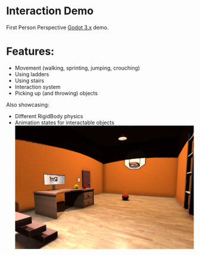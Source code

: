 # Interaction Demo
First Person Perspective [Godot 3.x](https://godotengine.org) demo.

# Features:
* Movement (walking, sprinting, jumping, crouching)
* Using ladders
* Using stairs
* Interaction system
* Picking up (and throwing) objects

Also showcasing:
* Different RigidBody physics
* Animation states for interactable objects
![Screenshot of the room scene](screenshot.PNG)
